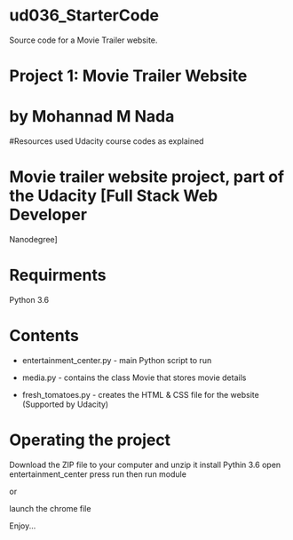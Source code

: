 # ud036_StarterCode
Source code for a Movie Trailer website.

# Project 1: Movie Trailer Website


# by Mohannad M Nada

#Resources used
Udacity course codes as explained

# Movie trailer website project, part of the Udacity [Full Stack Web Developer
Nanodegree]

# Requirments

Python 3.6

# Contents

- entertainment_center.py - main Python script to run

- media.py - contains the class Movie that stores movie details

- fresh_tomatoes.py - creates the HTML & CSS file for the website (Supported by Udacity)

# Operating the project

Download the ZIP file to your computer and unzip it
install Pythin 3.6
open entertainment_center
press run then run module

or 

launch the chrome file

Enjoy...
